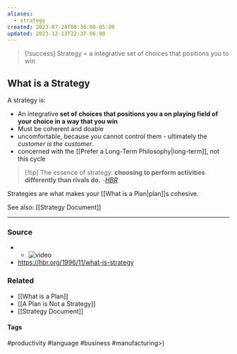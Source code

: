 ```yaml
---
aliases:
  - strategy
created: 2023-07-28T08:38:00-05:00
updated: 2023-12-13T22:37-06:00
---
```


> [!success] Strategy = a integrative set of choices that positions you to win

## What is a Strategy
A strategy is:
- An integrative **set of choices that positions you a on playing field of your choice in a way that you win**
- Must be coherent and doable
- uncomfortable, because you cannot control them - ultimately the *customer is the customer*.
- concerned with the [[Prefer a Long-Term Philosophy|long-term]], not this cycle

> [!tip] The essence of strategy:
> **choosing to perform activities differently than rivals do.**
> -*[HBR](https://hbr.org/1996/11/what-is-strategy)*

Strategies are what makes your [[What is a Plan|plan]]s cohesive.

See also: [[Strategy Document]]

---
### Source
- - ![video](https://youtu.be/iuYlGRnC7J8)
- https://hbr.org/1996/11/what-is-strategy

### Related
- [[What is a Plan]]
- [[A Plan is Not a Strategy]]
- [[Strategy Document]]

#### Tags
#productivity #language #business #manufacturing>)